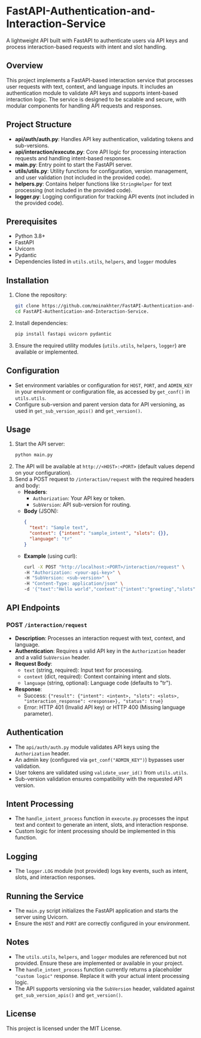 # FastAPI-Authentication-and-Interaction-Service
A lightweight API built with FastAPI to authenticate users via API keys and process interaction-based requests with intent and slot handling.



## Overview
This project implements a FastAPI-based interaction service that processes user requests with text, context, and language inputs. It includes an authentication module to validate API keys and supports intent-based interaction logic. The service is designed to be scalable and secure, with modular components for handling API requests and responses.

## Project Structure
- **api/auth/auth.py**: Handles API key authentication, validating tokens and sub-versions.
- **api/interaction/execute.py**: Core API logic for processing interaction requests and handling intent-based responses.
- **main.py**: Entry point to start the FastAPI server.
- **utils/utils.py**: Utility functions for configuration, version management, and user validation (not included in the provided code).
- **helpers.py**: Contains helper functions like `StringHelper` for text processing (not included in the provided code).
- **logger.py**: Logging configuration for tracking API events (not included in the provided code).

## Prerequisites
- Python 3.8+
- FastAPI
- Uvicorn
- Pydantic
- Dependencies listed in `utils.utils`, `helpers`, and `logger` modules

## Installation
1. Clone the repository:
   ```bash
   git clone https://github.com/moinakhter/FastAPI-Authentication-and-Interaction-Service.git
   cd FastAPI-Authentication-and-Interaction-Service.
   ```
2. Install dependencies:
   ```bash
   pip install fastapi uvicorn pydantic
   ```
3. Ensure the required utility modules (`utils.utils`, `helpers`, `logger`) are available or implemented.

## Configuration
- Set environment variables or configuration for `HOST`, `PORT`, and `ADMIN_KEY` in your environment or configuration file, as accessed by `get_conf()` in `utils.utils`.
- Configure sub-version and parent version data for API versioning, as used in `get_sub_version_apis()` and `get_version()`.

## Usage
1. Start the API server:
   ```bash
   python main.py
   ```
2. The API will be available at `http://<HOST>:<PORT>` (default values depend on your configuration).
3. Send a POST request to `/interaction/request` with the required headers and body:
   - **Headers**:
     - `Authorization`: Your API key or token.
     - `SubVersion`: API sub-version for routing.
   - **Body** (JSON):
     ```json
     {
       "text": "Sample text",
       "context": {"intent": "sample_intent", "slots": {}},
       "language": "tr"
     }
     ```
   - **Example** (using curl):
     ```bash
     curl -X POST "http://localhost:<PORT>/interaction/request" \
     -H "Authorization: <your-api-key>" \
     -H "SubVersion: <sub-version>" \
     -H "Content-Type: application/json" \
     -d '{"text":"Hello world","context":{"intent":"greeting","slots":{}},"language":"tr"}'
     ```

## API Endpoints
### POST `/interaction/request`
- **Description**: Processes an interaction request with text, context, and language.
- **Authentication**: Requires a valid API key in the `Authorization` header and a valid `SubVersion` header.
- **Request Body**:
  - `text` (string, required): Input text for processing.
  - `context` (dict, required): Context containing intent and slots.
  - `language` (string, optional): Language code (defaults to "tr").
- **Response**:
  - Success: `{"result": {"intent": <intent>, "slots": <slots>, "interaction_response": <response>}, "status": true}`
  - Error: HTTP 401 (Invalid API key) or HTTP 400 (Missing language parameter).

## Authentication
- The `api/auth/auth.py` module validates API keys using the `Authorization` header.
- An admin key (configured via `get_conf("ADMIN_KEY")`) bypasses user validation.
- User tokens are validated using `validate_user_id()` from `utils.utils`.
- Sub-version validation ensures compatibility with the requested API version.

## Intent Processing
- The `handle_intent_process` function in `execute.py` processes the input text and context to generate an intent, slots, and interaction response.
- Custom logic for intent processing should be implemented in this function.

## Logging
- The `logger.LOG` module (not provided) logs key events, such as intent, slots, and interaction responses.

## Running the Service
- The `main.py` script initializes the FastAPI application and starts the server using Uvicorn.
- Ensure the `HOST` and `PORT` are correctly configured in your environment.

## Notes
- The `utils.utils`, `helpers`, and `logger` modules are referenced but not provided. Ensure these are implemented or available in your project.
- The `handle_intent_process` function currently returns a placeholder `"custom logic"` response. Replace it with your actual intent processing logic.
- The API supports versioning via the `SubVersion` header, validated against `get_sub_version_apis()` and `get_version()`.

## License
This project is licensed under the MIT License.
